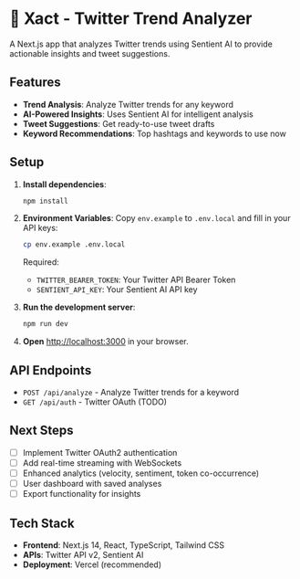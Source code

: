 # 🚀 Xact - Twitter Trend Analyzer

A Next.js app that analyzes Twitter trends using Sentient AI to provide actionable insights and tweet suggestions.

## Features

- **Trend Analysis**: Analyze Twitter trends for any keyword
- **AI-Powered Insights**: Uses Sentient AI for intelligent analysis
- **Tweet Suggestions**: Get ready-to-use tweet drafts
- **Keyword Recommendations**: Top hashtags and keywords to use now

## Setup

1. **Install dependencies**:
   ```bash
   npm install
   ```

2. **Environment Variables**:
   Copy `env.example` to `.env.local` and fill in your API keys:
   ```bash
   cp env.example .env.local
   ```

   Required:
   - `TWITTER_BEARER_TOKEN`: Your Twitter API Bearer Token
   - `SENTIENT_API_KEY`: Your Sentient AI API key

3. **Run the development server**:
   ```bash
   npm run dev
   ```

4. **Open** [http://localhost:3000](http://localhost:3000) in your browser.

## API Endpoints

- `POST /api/analyze` - Analyze Twitter trends for a keyword
- `GET /api/auth` - Twitter OAuth (TODO)

## Next Steps

- [ ] Implement Twitter OAuth2 authentication
- [ ] Add real-time streaming with WebSockets
- [ ] Enhanced analytics (velocity, sentiment, token co-occurrence)
- [ ] User dashboard with saved analyses
- [ ] Export functionality for insights

## Tech Stack

- **Frontend**: Next.js 14, React, TypeScript, Tailwind CSS
- **APIs**: Twitter API v2, Sentient AI
- **Deployment**: Vercel (recommended)
